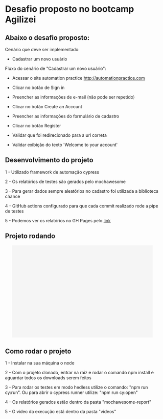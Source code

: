 # Desafio proposto no bootcamp Agilizei

## Abaixo o desafio proposto:

Cenário que deve ser implementado

- Cadastrar um novo usuário

Fluxo do cenário de "Cadastrar um novo usuário":

- Acessar o site automation practice http://automationpractice.com

- Clicar no botão de Sign in

- Preencher as informações de e-mail (não pode ser repetido)

- Clicar no botão Create an Account

- Preencher as informações do formulário de cadastro

- Clicar no botão Register

- Validar que foi redirecionado para a url correta

- Validar exibição do texto 'Welcome to your account'

## Desenvolvimento do projeto

1 - Utilizado framework de automação cypress

2 - Os relatórios de testes são gerados pelo mochawesome

3 - Para gerar dados sempre aleatórios no cadastro foi utilizada a biblioteca chance

4 - GitHub actions configurado para que cada commit realizado rode a pipe de testes

5 - Podemos ver os relatórios no GH Pages pelo [link](https://benevenuto30.github.io/desafioBootcampAgilizei/)

## Projeto rodando

<p align="center">
    <img width="460" height="300" src="assets/cadastro.spec.js.gif">
</p>

## Como rodar o projeto

1 - Instalar na sua máquina o node

2 - Com o projeto clonado, entrar na raiz e rodar o comando npm install e aguardar todos os downloads serem feitos

3 - Para rodar os testes em modo hedless utilize o comando: "npm run cy:run". Ou para abrir o cypress runner utilize: "npm run cy:open"

4 - Os relatórios gerados estão dentro da pasta "mochawesome-report"

5 - O video da execução está dentro da pasta "videos"